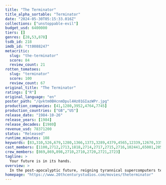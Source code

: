 ```yaml
---
title: "The Terminator"
title_alpha_sortable: "Terminator"
date: "2024-05-30T05:15:33.016Z"
collections: ["unstoppable-evil"]
budget_usd: 6400000
tiers: []
genres: [28,53,878]
tsdb_id: 218
imdb_id: "tt0088247"
metacritic:
  slug: "the-terminator"
  score: 84
  review_count: 21
rotten_tomatoes:
  slug: "terminator"
  score: 100
  review_count: 67
original_title: "The Terminator"
ratings: ["R"]
original_language: "en"
poster_path: "/qvktm0BHcnmDpul4Hz01GIazWPr.jpg"
production_companies: [41,1280,3952,4764,7745]
production_countries: ["GB","US"]
release_date: "1984-10-26"
release_years: [1984]
release_decades: [1980]
revenue_usd: 78371200
status: "Released"
runtime_minutes: 108
keywords: [83,310,526,679,1280,1366,1373,3289,4379,4565,12339,12670,33556,162484,175468,178657,208757,219404,253388,269233,285268,303361]
cast_members: [1100,2712,2713,1818,2714,2717,2715,2716,102441,65001,2053,2719]
crew_members: [869,869,898,2710,2710,2720,2721,2723]
tagline: >
  Your future is in its hands.
overview: >
  In the post-apocalyptic future, reigning tyrannical supercomputers teleport a cyborg assassin known as the "Terminator" back to 1984 to kill Sarah Connor, whose unborn son is destined to lead insurgents against 21st century mechanical hegemony. Meanwhile, the human-resistance movement dispatches a lone warrior to safeguard Sarah. Can he stop the virtually indestructible killing machine?
homepage: "https://www.20thcenturystudios.com/movies/theterminator"
---
```

